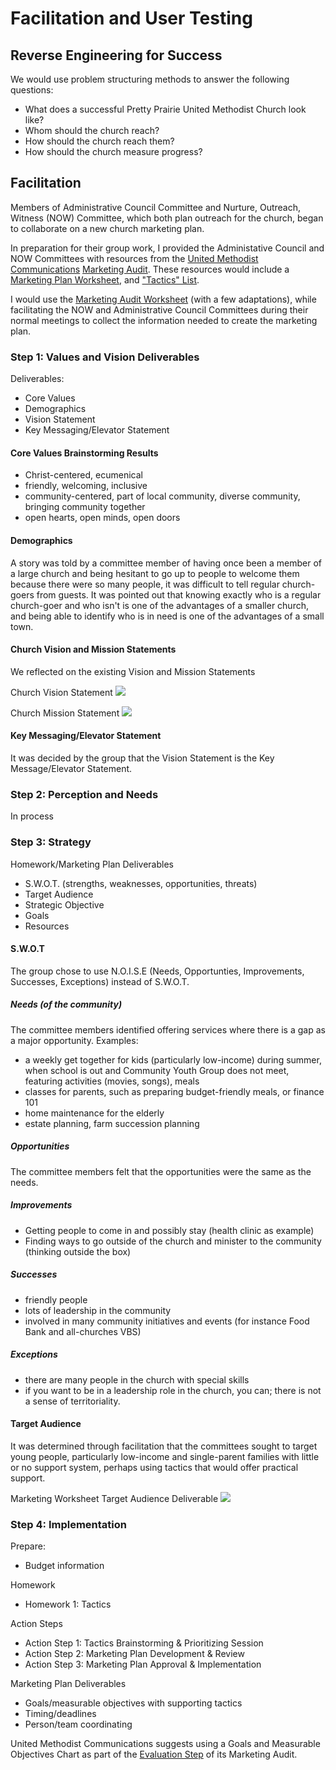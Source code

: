 # Facilitation and User Testing

## Reverse Engineering for Success
We would use problem structuring methods to answer the following questions:

* What does a successful Pretty Prairie United Methodist Church look like?
* Whom should the church reach?
* How should the church reach them?
* How should the church measure progress?

## Facilitation 

Members of Administrative Council Committee and Nurture, Outreach, Witness (NOW) Committee, which both plan outreach for the church, began to collaborate on a new church marketing plan. 

In preparation for their group work, I provided the Administative Council and NOW Committees with resources from the [United Methodist Communications](http://www.umcom.org) [Marketing Audit](http://www.umcom.org/learn/market-your-church-getting-started). These resources would include a [Marketing Plan Worksheet](http://s3.amazonaws.com/Website_Properties_UGC/market-your-church/documents/UMCOM_YOUR_MARKETING_PLAN_WORKSHEET.PDF), and ["Tactics" List](http://s3.amazonaws.com/Website_Properties_UGC/market-your-church/documents/STEP_4_IMPLEMENTATION_HOMEWORK.PDF). 

I would use the [Marketing Audit Worksheet](http://s3.amazonaws.com/Website_Properties_UGC/market-your-church/documents/UMCOM_YOUR_MARKETING_PLAN_WORKSHEET.PDF) (with a few adaptations), while facilitating the NOW and Administrative Council Committees during their normal meetings to collect the information needed to create the marketing plan. 

### Step 1: Values and Vision Deliverables

Deliverables:
* Core Values
* Demographics
* Vision Statement
* Key Messaging/Elevator Statement

#### Core Values Brainstorming Results
* Christ-centered, ecumenical
* friendly, welcoming, inclusive
* community-centered, part of local community, diverse community, bringing community together
* open hearts, open minds, open doors

#### Demographics
A story was told by a committee member of having once been a member of a large church and being hesitant to go up to people to welcome them because there were so many people, it was difficult to tell regular church-goers from guests. It was pointed out that knowing exactly who is a regular church-goer and who isn't is one of the advantages of a smaller church, and being able to identify who is in need is one of the advantages of a small town. 

#### Church Vision and Mission Statements
We reflected on the existing Vision and Mission Statements

Church Vision Statement
![](facilitation-and-user-testing/vision-statement.jpg)

Church Mission Statement
![](facilitation-and-user-testing/mission-statement.jpg)

#### Key Messaging/Elevator Statement

It was decided by the group that the Vision Statement is the Key Message/Elevator Statement. 

### Step 2: Perception and Needs
In process

### Step 3: Strategy
Homework/Marketing Plan Deliverables
* S.W.O.T. (strengths, weaknesses, opportunities, threats)
* Target Audience
* Strategic Objective
* Goals
* Resources

#### S.W.O.T
The group chose to use N.O.I.S.E (Needs, Opportunties, Improvements, Successes, Exceptions) instead of S.W.O.T.

##### Needs (of the community)
The committee members identified offering services where there is a gap as a major opportunity. Examples:
* a weekly get together for kids (particularly low-income) during summer, when school is out and Community Youth Group does not meet, featuring activities (movies, songs), meals
* classes for parents, such as preparing budget-friendly meals, or finance 101
* home maintenance for the elderly
* estate planning, farm succession planning

##### Opportunities
The committee members felt that the opportunities were the same as the needs. 

##### Improvements
* Getting people to come in and possibly stay (health clinic as example)
* Finding ways to go outside of the church and minister to the community (thinking outside the box)

##### Successes
* friendly people
* lots of leadership in the community
* involved in many community initiatives and events (for instance Food Bank and all-churches VBS)

##### Exceptions
* there are many people in the church with special skills
* if you want to be in a leadership role in the church, you can; there is not a sense of territoriality. 

#### Target Audience

It was determined through facilitation that the committees sought to target young people, particularly low-income and single-parent families with little or no support system, perhaps using tactics that would offer practical support.

Marketing Worksheet Target Audience Deliverable
![](facilitation-and-user-testing/demographics-sheet.jpg)

### Step 4: Implementation

Prepare:
* Budget information

Homework
* Homework 1: Tactics

Action Steps
* Action Step 1: Tactics Brainstorming & Prioritizing Session
* Action Step 2: Marketing Plan Development & Review
* Action Step 3: Marketing Plan Approval & Implementation

Marketing Plan Deliverables
* Goals/measurable objectives with supporting tactics
* Timing/deadlines
* Person/team coordinating

United Methodist Communications suggests using a Goals and Measurable Objectives Chart as part of the [Evaluation Step](http://www.umcom.org/learn/evaluation-adjustment-resources) of its Marketing Audit. 